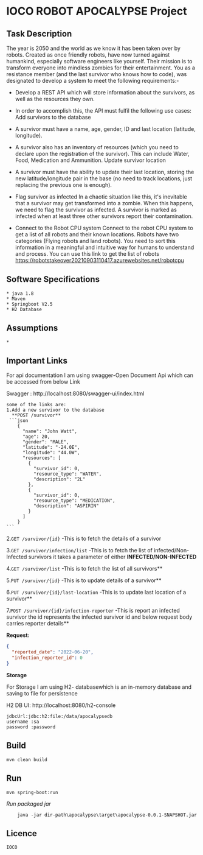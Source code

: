 # IOCO ROBOT APOCALYPSE Project

## Task Description
The year is 2050 and the world as we know it has been taken over by robots. Created as 
once friendly robots, have now turned against humankind, especially software engineers 
like yourself. Their mission is to transform everyone into mindless zombies for their 
entertainment. You as a resistance member (and the last survivor who knows how to code), 
was designated to develop a system to meet the following requirements:-

* Develop a REST API  which will store information about the survivors, as well as the resources 
they own.

* In order to accomplish this, the API must fulfil the following use cases:
  Add survivors to the database
* A survivor must have a name, age, gender, ID and last location (latitude, longitude).
* A survivor also has an inventory of resources (which you need to declare upon the 
  registration of the survivor). This can include Water, Food, Medication and Ammunition.
  Update survivor location
* A survivor must have the ability to update their last location, storing the new 
  latitude/longitude pair in the base (no need to track locations, just replacing the previous 
  one is enough).
* Flag survivor as infected
  In a chaotic situation like this, it's inevitable that a survivor may get transformed into a 
  zombie. When this happens, we need to flag the survivor as infected.
  A survivor is marked as infected when at least three other survivors report their 
  contamination.

* Connect to the Robot CPU system
  Connect to the robot CPU system to get a list of all robots and their known locations. Robots 
  have two categories (Flying robots and land robots). You need to sort this information in a 
  meaningful and intuitive way for humans to understand and process. You can use this link 
  to get the list of robots
  https://robotstakeover20210903110417.azurewebsites.net/robotcpu


## Software Specifications
    * java 1.8
    * Maven
    * Springboot V2.5
    * H2 Database

## Assumptions
    *
    
## Important Links
   For api documentation I am using swagger-Open Document Api which can be accessed from below Link
      
   Swagger : http://localhost:8080/swagger-ui/index.html

    some of the links are:
    1.Add a new survivor to the database
	  **POST /survivor**
	 ```json
        {
          "name": "John Watt",
          "age": 20,
          "gender": "MALE",
          "latitude": "-24.0E",
          "longitude": "44.0W",
          "resources": [
            {
              "survivor_id": 0,
              "resource_type": "WATER",
              "description": "2L"
            },
            {
              "survivor_id": 0,
              "resource_type": "MEDICATION",
              "description": "ASPIRIN"
            }
          ]
        }
	```	

2.```GET /survivor/{id}``` -This is to fetch the details of a survivor
	    
3.```GET /survivor/infection/list``` -This is to fetch the list of infected/Non-Infected survivors it takes a parameter of either **INFECTED/NON-INFECTED**

4.```GET /survivor/list``` -This is to fetch the list of all survivors**

5.```PUT /survivor/{id}``` -This is to update details of a survivor**

6.```PUT /survivor/{id}/last-location``` -This is to update last location of a  survivor**

7.```POST /survivor/{id}/infection-reporter``` -This is report an infected survivor the id represents the infected survivor id and below request body carries reporter details**

**Request:**
```json
{
  "reported_date": "2022-06-20",
  "infection_reporter_id": 0
}
```
   
**Storage**

For Storage I am using H2- databasewhich is an in-memory database and saving to file for persistence

H2 DB UI: http://localhost:8080/h2-console   
```
jdbcUrl:jdbc:h2:file:/data/apocalypsedb
username :sa
password :password
```
    
## Build
    mvn clean build

## Run
    mvn spring-boot:run
 *Run packaged jar*
```
    java -jar dir-path\apocalypse\target\apocalypse-0.0.1-SNAPSHOT.jar
```

## Licence

    IOCO
